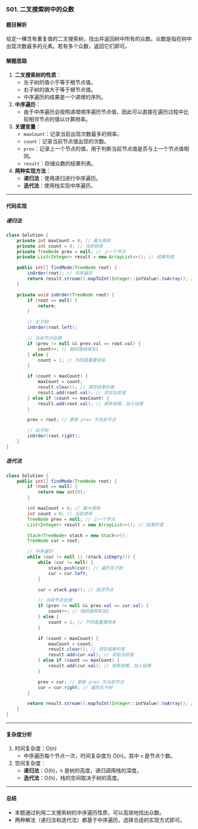 ### **501. 二叉搜索树中的众数**

#### **题目解析**

给定一棵含有重复值的二叉搜索树，找出并返回树中所有的众数。众数是指在树中出现次数最多的元素。若有多个众数，返回它们即可。

#### **解题思路**

1. **二叉搜索树的性质**：
   - 左子树的值小于等于根节点值。
   - 右子树的值大于等于根节点值。
   - 中序遍历的结果是一个递增的序列。
2. **中序遍历**：
   - 由于中序遍历会按照递增顺序遍历节点值，因此可以直接在遍历过程中比较相邻节点的值以计算频率。
3. **关键变量**：
   - `maxCount`：记录当前出现次数最多的频率。
   - `count`：记录当前节点值出现的次数。
   - `prev`：记录上一个节点的值，用于判断当前节点值是否与上一个节点值相同。
   - `result`：存储众数的结果列表。
4. **两种实现方法**：
   - **递归法**：使用递归进行中序遍历。
   - **迭代法**：使用栈实现中序遍历。

------

#### **代码实现**

##### **递归法**

```java
class Solution {
    private int maxCount = 0; // 最大频率
    private int count = 0; // 当前频率
    private TreeNode prev = null; // 上一个节点
    private List<Integer> result = new ArrayList<>(); // 结果列表

    public int[] findMode(TreeNode root) {
        inOrder(root); // 中序遍历
        return result.stream().mapToInt(Integer::intValue).toArray(); // 列表转数组
    }

    private void inOrder(TreeNode root) {
        if (root == null) {
            return;
        }

        // 左子树
        inOrder(root.left);

        // 当前节点处理
        if (prev != null && prev.val == root.val) {
            count++; // 相同值频率加1
        } else {
            count = 1; // 不同值重置频率
        }

        if (count > maxCount) {
            maxCount = count;
            result.clear(); // 清空结果列表
            result.add(root.val); // 添加当前值
        } else if (count == maxCount) {
            result.add(root.val); // 频率相等，加入结果
        }

        prev = root; // 更新 prev 为当前节点

        // 右子树
        inOrder(root.right);
    }
}
```

##### **迭代法**

```java
class Solution {
    public int[] findMode(TreeNode root) {
        if (root == null) {
            return new int[0];
        }

        int maxCount = 0; // 最大频率
        int count = 0; // 当前频率
        TreeNode prev = null; // 上一个节点
        List<Integer> result = new ArrayList<>(); // 结果列表

        Stack<TreeNode> stack = new Stack<>();
        TreeNode cur = root;

        // 中序遍历
        while (cur != null || !stack.isEmpty()) {
            while (cur != null) {
                stack.push(cur); // 遍历左子树
                cur = cur.left;
            }

            cur = stack.pop(); // 栈顶节点

            // 当前节点处理
            if (prev != null && prev.val == cur.val) {
                count++; // 相同值频率加1
            } else {
                count = 1; // 不同值重置频率
            }

            if (count > maxCount) {
                maxCount = count;
                result.clear(); // 清空结果列表
                result.add(cur.val); // 添加当前值
            } else if (count == maxCount) {
                result.add(cur.val); // 频率相等，加入结果
            }

            prev = cur; // 更新 prev 为当前节点
            cur = cur.right; // 遍历右子树
        }

        return result.stream().mapToInt(Integer::intValue).toArray(); // 列表转数组
    }
}
```

------

#### **复杂度分析**

1. 时间复杂度：O(n)
   - 中序遍历每个节点一次，时间复杂度为 O(n)，其中 `n` 是节点个数。
2. 空间复杂度：
   - **递归法**：O(h)，`h` 是树的高度，递归调用栈的深度。
   - **迭代法**：O(h)，栈的空间取决于树的高度。

------

#### **总结**

- 本题通过利用二叉搜索树的中序遍历性质，可以高效地找出众数。
- 两种解法（递归法和迭代法）都基于中序遍历，选择合适的实现方式即可。